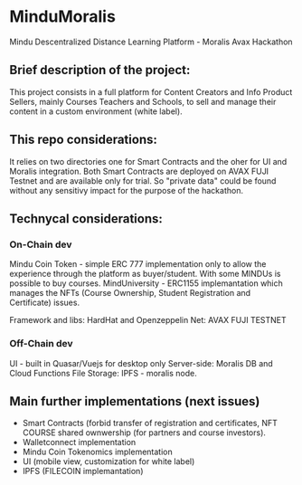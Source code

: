# MinduMoralis
Mindu Descentralized Distance Learning Platform - Moralis Avax Hackathon

## Brief description of the project:
This project consists in a full platform for Content Creators and Info Product Sellers, mainly Courses Teachers and Schools, to sell and manage their content in a custom environment (white label).

## This repo considerations:
It relies on two directories one for Smart Contracts and the oher for UI and Moralis integration.
Both Smart Contracts are deployed on AVAX FUJI Testnet and are available only for trial. So "private data" could be found without any sensitivy impact for the purpose of the hackathon.

## Technycal considerations:
### On-Chain dev
Mindu Coin Token - simple ERC 777 implementation only to allow the experience through the platform as buyer/student. With some MINDUs is possible to buy courses.
MindUniversity - ERC1155 implemantation which manages the NFTs (Course Ownership, Student Registration and Certificate) issues.

Framework and libs:  HardHat and Openzeppelin
Net: AVAX FUJI TESTNET

### Off-Chain dev
UI - built in Quasar/Vuejs for desktop only
Server-side: Moralis DB and Cloud Functions
File Storage: IPFS - moralis node.

## Main further implementations (next issues)
- Smart Contracts (forbid transfer of registration and certificates, NFT COURSE shared ownwership (for partners and course investors).
- Walletconnect implementation
- Mindu Coin Tokenomics implementation
- UI (mobile view, customization for white label)
- IPFS (FILECOIN implemantation)


